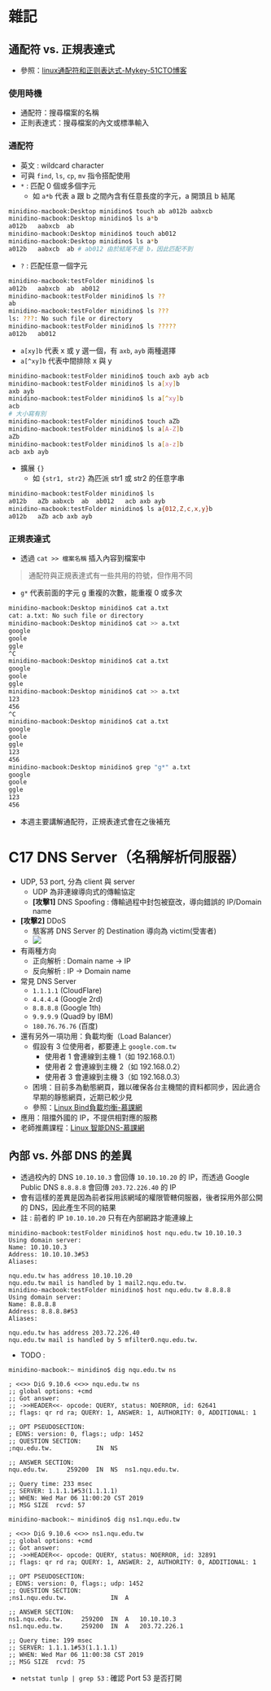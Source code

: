 # 雜記
## 通配符 vs. 正規表達式
* 參照：[linux通配符和正则表达式-Mykey-51CTO博客](https://blog.51cto.com/qibingtuan/1970593)

### 使用時機
* 通配符：搜尋檔案的名稱
* 正則表達式：搜尋檔案的內文或標準輸入

### 通配符
* 英文 : wildcard character
* 可與 `find`, `ls`, `cp`, `mv` 指令搭配使用
* `*` : 匹配 0 個或多個字元
    * 如 `a*b` 代表 a 跟 b 之間內含有任意長度的字元，a 開頭且 b 結尾
```sh
minidino-macbook:Desktop minidino$ touch ab a012b aabxcb
minidino-macbook:Desktop minidino$ ls a*b
a012b	aabxcb	ab
minidino-macbook:Desktop minidino$ touch ab012
minidino-macbook:Desktop minidino$ ls a*b
a012b	aabxcb	ab # ab012 由於結尾不是 b，因此匹配不到
```

* `?` : 匹配任意一個字元
```sh
minidino-macbook:testFolder minidino$ ls
a012b	aabxcb	ab	ab012
minidino-macbook:testFolder minidino$ ls ??
ab
minidino-macbook:testFolder minidino$ ls ???
ls: ???: No such file or directory
minidino-macbook:testFolder minidino$ ls ?????
a012b	ab012
```

* `a[xy]b` 代表 x 或 y 選一個，有 `axb`, `ayb` 兩種選擇
* `a[^xy]b` 代表中間排除 x 與 y
```sh
minidino-macbook:testFolder minidino$ touch axb ayb acb
minidino-macbook:testFolder minidino$ ls a[xy]b
axb	ayb
minidino-macbook:testFolder minidino$ ls a[^xy]b
acb
# 大小寫有別
minidino-macbook:testFolder minidino$ touch aZb
minidino-macbook:testFolder minidino$ ls a[A-Z]b
aZb
minidino-macbook:testFolder minidino$ ls a[a-z]b
acb	axb	ayb
```

* 擴展 `{}`
    * 如 `{str1, str2}` 為匹派 str1 或 str2 的任意字串
```sh
minidino-macbook:testFolder minidino$ ls
a012b	aZb	aabxcb	ab	ab012	acb	axb	ayb
minidino-macbook:testFolder minidino$ ls a{012,Z,c,x,y}b
a012b	aZb	acb	axb	ayb
```


### 正規表達式
* 透過 `cat >> 檔案名稱` 插入內容到檔案中
> 通配符與正規表達式有一些共用的符號，但作用不同
* `g*` 代表前面的字元 g 重複的次數，能重複 0 或多次
```sh
minidino-macbook:Desktop minidino$ cat a.txt
cat: a.txt: No such file or directory
minidino-macbook:Desktop minidino$ cat >> a.txt
google
goole
ggle
^C
minidino-macbook:Desktop minidino$ cat a.txt
google
goole
ggle
minidino-macbook:Desktop minidino$ cat >> a.txt
123
456
^C
minidino-macbook:Desktop minidino$ cat a.txt
google
goole
ggle
123
456
minidino-macbook:Desktop minidino$ grep "g*" a.txt
google
goole
ggle
123
456
```
* 本週主要講解通配符，正規表達式會在之後補充

# C17 DNS Server（名稱解析伺服器）
* UDP, 53 port, 分為 client 與 server
    * UDP 為非連線導向式的傳輸協定
    * **[攻擊1]** DNS Spoofing : 傳輸過程中封包被竄改，導向錯誤的 IP/Domain name
* **[攻擊2]** DDoS
    * 駭客將 DNS Server 的 Destination 導向為 victim(受害者)
    * ![](./media/W2_dnsServerDDoS.jpg)
* 有兩種方向
    * 正向解析 : Domain name -> IP
    * 反向解析 : IP -> Domain name
* 常見 DNS Server
    * `1.1.1.1` (CloudFlare)
    * `4.4.4.4` (Google 2rd)
    * `8.8.8.8` (Google 1th)
    * `9.9.9.9` (Quad9 by IBM)
    * `180.76.76.76` (百度)
* 還有另外一項功用：負載均衡（Load Balancer）
    * 假設有 3 位使用者，都要連上 `google.com.tw`
        * 使用者 1 會連線到主機 1（如 192.168.0.1）
        * 使用者 2 會連線到主機 2（如 192.168.0.2）
        * 使用者 3 會連線到主機 3（如 192.168.0.3）
    * 困境：目前多為動態網頁，難以確保各台主機間的資料都同步，因此適合早期的靜態網頁，近期已較少見
    * 參照：[Linux Bind負載均衡-慕課網](https://www.imooc.com/learn/723)
* 應用：阻擋外國的 IP，不提供相對應的服務
* 老師推薦課程：[Linux 智能DNS-慕課網](https://www.imooc.com/learn/768)

## 內部 vs. 外部 DNS 的差異
* 透過校內的 DNS `10.10.10.3` 會回傳 `10.10.10.20` 的 IP，而透過 Google Public DNS `8.8.8.8` 會回傳 `203.72.226.40` 的 IP
* 會有這樣的差異是因為前者採用該網域的權限管轄伺服器，後者採用外部公開的 DNS，因此產生不同的結果
* 註 : 前者的 IP `10.10.10.20` 只有在內部網路才能連線上
```
minidino-macbook:testFolder minidino$ host nqu.edu.tw 10.10.10.3
Using domain server:
Name: 10.10.10.3
Address: 10.10.10.3#53
Aliases: 

nqu.edu.tw has address 10.10.10.20
nqu.edu.tw mail is handled by 1 mail2.nqu.edu.tw.
minidino-macbook:testFolder minidino$ host nqu.edu.tw 8.8.8.8
Using domain server:
Name: 8.8.8.8
Address: 8.8.8.8#53
Aliases: 

nqu.edu.tw has address 203.72.226.40
nqu.edu.tw mail is handled by 5 mfilter0.nqu.edu.tw.
```

* TODO : 
```
minidino-macbook:~ minidino$ dig nqu.edu.tw ns

; <<>> DiG 9.10.6 <<>> nqu.edu.tw ns
;; global options: +cmd
;; Got answer:
;; ->>HEADER<<- opcode: QUERY, status: NOERROR, id: 62641
;; flags: qr rd ra; QUERY: 1, ANSWER: 1, AUTHORITY: 0, ADDITIONAL: 1

;; OPT PSEUDOSECTION:
; EDNS: version: 0, flags:; udp: 1452
;; QUESTION SECTION:
;nqu.edu.tw.			IN	NS

;; ANSWER SECTION:
nqu.edu.tw.		259200	IN	NS	ns1.nqu.edu.tw.

;; Query time: 233 msec
;; SERVER: 1.1.1.1#53(1.1.1.1)
;; WHEN: Wed Mar 06 11:00:20 CST 2019
;; MSG SIZE  rcvd: 57

minidino-macbook:~ minidino$ dig ns1.nqu.edu.tw

; <<>> DiG 9.10.6 <<>> ns1.nqu.edu.tw
;; global options: +cmd
;; Got answer:
;; ->>HEADER<<- opcode: QUERY, status: NOERROR, id: 32891
;; flags: qr rd ra; QUERY: 1, ANSWER: 2, AUTHORITY: 0, ADDITIONAL: 1

;; OPT PSEUDOSECTION:
; EDNS: version: 0, flags:; udp: 1452
;; QUESTION SECTION:
;ns1.nqu.edu.tw.			IN	A

;; ANSWER SECTION:
ns1.nqu.edu.tw.		259200	IN	A	10.10.10.3
ns1.nqu.edu.tw.		259200	IN	A	203.72.226.1

;; Query time: 199 msec
;; SERVER: 1.1.1.1#53(1.1.1.1)
;; WHEN: Wed Mar 06 11:00:38 CST 2019
;; MSG SIZE  rcvd: 75
```

* `netstat tunlp | grep 53` : 確認 Port 53 是否打開
